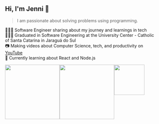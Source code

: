 ## Hi, I'm Jenni 👋
> I am passionate about solving problems using programming.
<!-- Me ;D -->
👩🏻‍💻 Software Engineer sharing about my journey and learnings in tech<br/>
👩🏻‍🎓 Graduated in Software Engineering at the University Center - Catholic of Santa Catarina in Jaraguá do Sul<br/>
📷 Making videos about Computer Science, tech, and productivity on [YouTube](https://www.youtube.com/@JenniferOenning)<br/>
🌱 Currently learning about React and Node.js

<!-- GitHub stats from https://github.com/anuraghazra/github-readme-stats -->
<div style="display: flex;">
  <img height="180em" src="https://github-readme-stats.vercel.app/api?username=jenniferoenning&theme=dracula&hide_border=false&include_all_commits=true&show_icons=true&count_private=true&icon_color=777bd9&title_color=777bd9&bg_color=1a181a" />
  <img height="180em" src="https://github-readme-stats.vercel.app/api/top-langs/?username=jenniferoenning&layout=compact&langs_count=5&icon_color=777bd9&title_color=777bd9&bg_color=1a181a&text_color=FFFF" />
  <img height="100px" src="https://i.imgur.com/FhMqZ30.gif">
</div>
